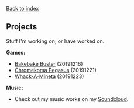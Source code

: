 <a href="master/index.html">Back to index</a>

## Projects

Stuff I'm working on, or have worked on.

<b>Games:</b>
- <a href="/projects/games/bakebakebuster.html">Bakebake Buster</a> (20191216)
- <a href="/projects/games/chromekomapegasus.html">Chromekoma Pegasus</a> (20191221)
- <a href="/projects/games/whackamineta.html">Whack-A-Mineta</a> (20191223)

<b>Music:</b>
- Check out my music works on my <a href="https://soundcloud.com/kateten">Soundcloud</a>.
